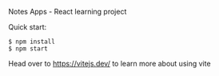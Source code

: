 Notes Apps - React learning project

Quick start:

```
$ npm install
$ npm start
````

Head over to https://vitejs.dev/ to learn more about using vite

